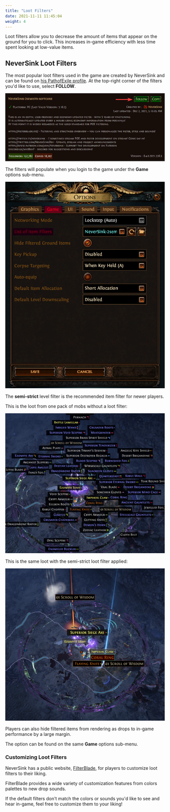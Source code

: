 ```yaml
---
title: "Loot Filters"
date: 2021-11-11 11:45:04
weight: 4
---
```


Loot filters allow you to decrease the amount of items that appear on the ground for you to click. 
This increases in-game efficiency with less time spent looking at low-value items.

<!--more-->

## NeverSink Loot Filters

The most popular loot filters used in the game are created by NeverSink and can be found on [his PathofExile profile](https://www.pathofexile.com/account/view-profile/NeverSink/item-filters). At the top-right corner of the filters you'd like to use, select **FOLLOW**.

![](2021-12-02-01-49-59.png)

The filters will populate when you login to the game under the **Game** options sub-menu.

![](2021-12-02-01-51-17.png)

The **semi-strict** level filter is the recommended item filter for newer players. 

This is the loot from one pack of mobs without a loot filter:

![](2021-12-02-02-09-59.png)

This is the same loot with the semi-strict loot filter applied:

![](2021-12-02-01-58-03.png)

Players can also hide filtered items from rendering as drops to in-game performance by a large margin.

The option can be found on the same **Game** options sub-menu.

### Customizing Loot Filters

NeverSink has a public website, [FilterBlade](https://www.filterblade.xyz/), for players to customize loot filters to their liking.

FilterBlade provides a wide variety of customization features from colors palettes to new drop sounds.

If the default filters don't match the colors or sounds you'd like to see and hear in-game, feel free to customize them to your liking!
